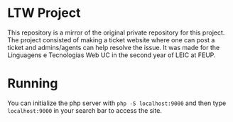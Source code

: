 # LTW Project
This repository is a mirror of the original private repository for this project.
The project consisted of making a ticket website where one can post a ticket and admins/agents can help resolve the issue.
It was made for the Linguagens e Tecnologias Web UC in the second year of LEIC at FEUP.

# Running
You can initialize the php server with ```php -S localhost:9000``` and then type ```localhost:9000``` in your search bar to access the site.
